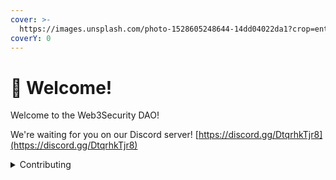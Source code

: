 ```yaml
---
cover: >-
  https://images.unsplash.com/photo-1528605248644-14dd04022da1?crop=entropy&cs=tinysrgb&fm=jpg&ixid=MnwxOTcwMjR8MHwxfHNlYXJjaHwxMHx8dGVhbSUyMG9mJTIwcGVvcGxlfGVufDB8fHx8MTY2MDMxNzQzNg&ixlib=rb-1.2.1&q=80
coverY: 0
---
```


# 👋 Welcome!

Welcome to the Web3Security DAO!

We're waiting for you on our Discord server! [https://discord.gg/DtqrhkTjr8](https://discord.gg/DtqrhkTjr8)

<details>

<summary>Contributing</summary>

If you want to contribute changes, start a new change request and submit it for review. The People team will review it soon after.

</details>
